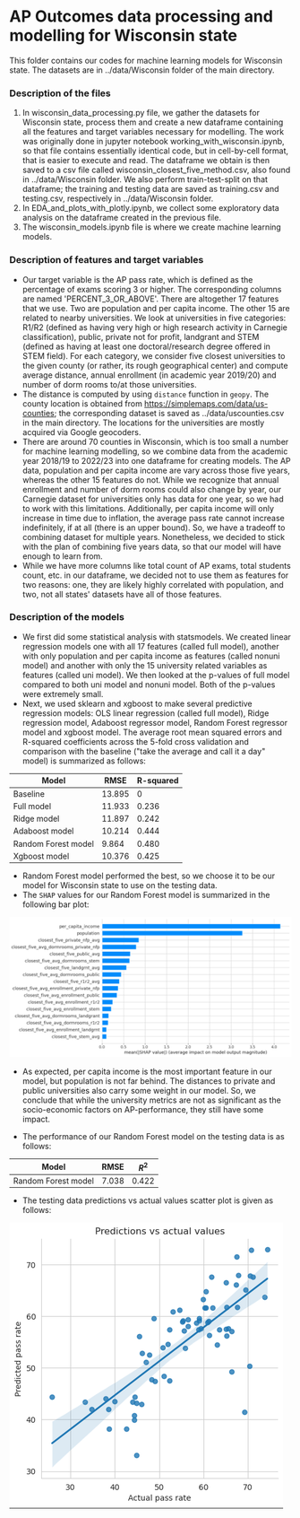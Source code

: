 # AP Outcomes data processing and modelling for Wisconsin state
This folder contains our codes for machine learning models for Wisconsin state. The datasets are in ../data/Wisconsin folder of the main directory.

### Description of the files
1. In wisconsin_data_processing.py file, we gather the datasets for Wisconsin state, process them and create a new dataframe containing all the features and target variables necessary for modelling. The work was originally done in jupyter notebook working_with_wisconsin.ipynb, so that file contains essentially identical code, but in cell-by-cell format, that is easier to execute and read. The dataframe we obtain is then saved to a csv file called wisconsin_closest_five_method.csv, also found in ../data/Wisconsin folder. We also perform train-test-split on that dataframe; the training and testing data are saved as training.csv and testing.csv, respectively in ../data/Wisconsin folder.
2. In EDA_and_plots_with_plotly.ipynb, we collect some exploratory data analysis on the dataframe created in the previous file.
3. The wisconsin_models.ipynb file is where we create machine learning models.

### Description of features and target variables
- Our target variable is the AP pass rate, which is defined as the percentage of exams scoring 3 or higher. The corresponding columns are named 'PERCENT_3_OR_ABOVE'. There are altogether 17 features that we use. Two are population and per capita income. The other 15 are related to nearby universities. We look at universities in five categories: R1/R2 (defined as having very high or high research activity in Carnegie classification), public, private not for profit, landgrant and STEM (defined as having at least one doctoral/research degree offered in STEM field). For each category, we consider five closest universities to the given county (or rather, its rough geographical center) and compute average distance, annual enrollment (in academic year 2019/20) and number of dorm rooms to/at those universities.
- The distance is computed by using `distance` function in `geopy`. The county location is obtained from https://simplemaps.com/data/us-counties; the corresponding dataset is saved as ../data/uscounties.csv in the main directory. The locations for the universities are mostly acquired via Google geocoders.
- There are around 70 counties in Wisconsin, which is too small a number for machine learning modelling, so we combine data from the academic year 2018/19 to 2022/23 into one dataframe for creating models. The AP data, population and per capita income are vary across those five years, whereas the other 15 features do not. While we recognize that annual enrollment and number of dorm rooms could also change by year, our Carnegie dataset for universities only has data for one year, so we had to work with this limitations. Additionally, per capita income will only increase in time due to inflation, the average pass rate cannot increase indefinitely, if at all (there is an upper bound). So, we have a tradeoff to combining dataset for multiple years. Nonetheless, we decided to stick with the plan of combining five years data, so that our model will have enough to learn from.
- While we have more columns like total count of AP exams, total students count, etc. in our dataframe, we decided not to use them as features for two reasons: one, they are likely highly correlated with population, and two, not all states' datasets have all of those features.

### Description of the models
- We first did some statistical analysis with statsmodels. We created linear regression models one with all 17 features (called full model), another with only population and per capita income as features (called nonuni model) and another with only the 15 university related variables as features (called uni model). We then looked at the p-values of full model compared to both uni model and nonuni model. Both of the p-values were extremely small.
- Next, we used sklearn and xgboost to make several predictive regression models: OLS linear regression (called full model), Ridge regression model, Adaboost regressor model, Random Forest regressor model and xgboost model. The average root mean squared errors and R-squared coefficients across the 5-fold cross validation and comparison with the baseline ("take the average and call it a day" model) is summarized as follows:

| Model               | RMSE          | R-squared    |
| ------------------- | ------------- | ------------ |
| Baseline            | 13.895        | 0            |
| Full model          | 11.933        | 0.236        |
| Ridge model         | 11.897        | 0.242        |
| Adaboost model      | 10.214        | 0.444        |
| Random Forest model | 9.864         | 0.480        |
| Xgboost model       | 10.376        | 0.425        |

- Random Forest model performed the best, so we choose it to be our model for Wisconsin state to use on the testing data.
- The `SHAP` values for our Random Forest model is summarized in the following bar plot:

![SHAP bar plot](WI_Shap.png "SHAP feature importance values")

- As expected, per capita income is the most important feature in our model, but population is not far behind. The distances to private and public universities also carry some weight in our model. So, we conclude that while the university metrics are not as significant as the socio-economic factors on AP-performance, they still have some impact.

- The performance of our Random Forest model on the testing data is as follows:

| Model                | RMSE           | $R^2$         |
| -------------------- | -------------- | ------------- |
| Random Forest model  | 7.038          | 0.422         |

- The testing data predictions vs actual values scatter plot is given as follows:

![prediction scatter plot](WI_predictions.png "Predicted values vs actual values")
